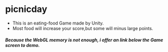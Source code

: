 # picnicday
* This is an eating-food Game made by Unity.
* Most food will increase your score,but some will minus large points. 
##### Because the WebGL memory is not enough, i offer an link below the Game screen to demo.
